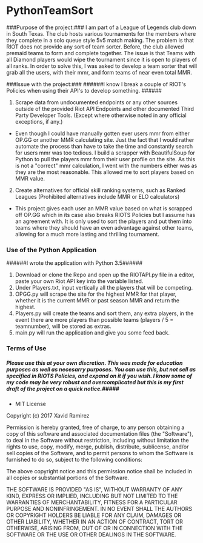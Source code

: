 # PythonTeamSort

###Purpose of the project:###
I am part of a League of Legends club down in South Texas.
The club hosts various tournaments for the members where they complete in a solo queue style 5v5 match making.
The problem is that RIOT does not provide any sort of team sorter. Before, the club allowed premaid teams to form
and complete together. The issue is that Teams with all Diamond players would wipe the tournament since it is open to players
of all ranks. In order to solve this, I was asked to develop a team sorter that will grab all the users, with their mmr, and form
teams of near even total MMR.

###Issue with the project:###
######I know I break a couple of RIOT's Policies when using their API's to develop something. ######
1. Scrape data from undocumented endpoints or any other sources outside of the provided Riot API Endpoints and other documented Third Party Developer Tools. (Except where otherwise noted in any official exceptions, if any.)

* Even though I could have manually gotten ever users mmr from either OP.GG or another MMR calculating site. 
Just the fact that I would rather automate the process than have to take the time and constantly search for users mmr was too tedious.
I build a scrapper with BeautifulSoup for Python to pull the players mmr from their user profile on the site. As this is not a "correct"
mmr calculation, I went with the numbers either was as they are the most reasonable. This allowed me to sort players based on MMR value.

2. Create alternatives for official skill ranking systems, such as Ranked Leagues (Prohibited alternatives include MMR or ELO calculators)

* This project gives each user an MMR value based on what is scrapped off OP.GG which in its case also breaks RIOTS Policies but I assume has an agreement with.
It is only used to sort the players and put them into teams where they should have an even advantage against other teams, allowing for a much more lasting and thrilling tournament.

### Use of the Python Application ###
######I wrote the application with Python 3.5######
1. Download or clone the Repo and open up the RIOTAPI.py file in a editor, paste your own Riot API key into the variable listed.
2. Under Players.txt, input vertically all the players that will be competing.
3. OPGG.py will scrape the site for the highest MMR for that player, whether it is the current MMR or past season MMR and return the highest.
4. Players.py will create the teams and sort them, any extra players, in the event there are more players than possible teams (players / 5 = teamnumber), will be stored as extras.
5. main.py will run the application and give you some feed back.

### Terms of Use ###
##### Please use this at your own discretion. This was made for education purposes as well as necesarry purposes. You can use this, but not sell as specified in RIOTS Policies, and expand on it if you wish. I know some of my code may be very robust and overcomplicated but this is my first draft of the project on a quick notice.#####

* MIT License

Copyright (c) 2017 Xavid Ramirez

Permission is hereby granted, free of charge, to any person obtaining a copy
of this software and associated documentation files (the "Software"), to deal
in the Software without restriction, including without limitation the rights
to use, copy, modify, merge, publish, distribute, sublicense, and/or sell
copies of the Software, and to permit persons to whom the Software is
furnished to do so, subject to the following conditions:

The above copyright notice and this permission notice shall be included in all
copies or substantial portions of the Software.

THE SOFTWARE IS PROVIDED "AS IS", WITHOUT WARRANTY OF ANY KIND, EXPRESS OR
IMPLIED, INCLUDING BUT NOT LIMITED TO THE WARRANTIES OF MERCHANTABILITY,
FITNESS FOR A PARTICULAR PURPOSE AND NONINFRINGEMENT. IN NO EVENT SHALL THE
AUTHORS OR COPYRIGHT HOLDERS BE LIABLE FOR ANY CLAIM, DAMAGES OR OTHER
LIABILITY, WHETHER IN AN ACTION OF CONTRACT, TORT OR OTHERWISE, ARISING FROM,
OUT OF OR IN CONNECTION WITH THE SOFTWARE OR THE USE OR OTHER DEALINGS IN THE
SOFTWARE.
